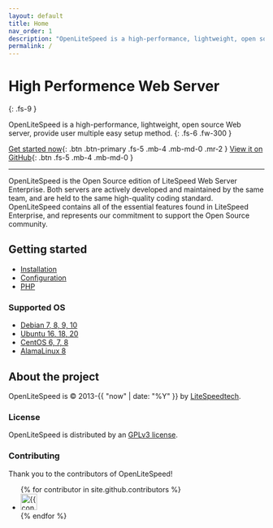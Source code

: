 ```yaml
---
layout: default
title: Home
nav_order: 1
description: "OpenLiteSpeed is a high-performance, lightweight, open source HTTP server."
permalink: /
---
```


# High Performence Web Server
{: .fs-9 }

OpenLiteSpeed is a high-performance, lightweight, open source Web server, provide user multiple easy setup method.
{: .fs-6 .fw-300 }

[Get started now](#getting-started){: .btn .btn-primary .fs-5 .mb-4 .mb-md-0 .mr-2 } [View it on GitHub](https://github.com/litespeedtech/openlitespeed){: .btn .fs-5 .mb-4 .mb-md-0 }

---

OpenLiteSpeed is the Open Source edition of LiteSpeed Web Server Enterprise. Both servers are actively developed and maintained by the same team, and are held to the same high-quality coding standard. OpenLiteSpeed contains all of the essential features found in LiteSpeed Enterprise, and represents our commitment to support the Open Source community.

## Getting started

- [Installation](/docs/installation)
- [Configuration](/docs/configuration)
- [PHP](/docs/php)

### Supported OS 

- [Debian 7, 8, 9, 10](https://www.debian.org/distrib/)
- [Ubuntu 16, 18, 20](https://www.ubuntu.com/download)
- [CentOS 6, 7, 8](https://www.centos.org/download/)
- [AlamaLinux 8](https://mirrors.almalinux.org/isos.html)



## About the project

OpenLiteSpeed is &copy; 2013-{{ "now" | date: "%Y" }} by [LiteSpeedtech](https://www.litespeedtech.com/).

### License

OpenLiteSpeed is distributed by an [GPLv3 license](https://www.litespeedtech.com/open-source/openlitespeed).

### Contributing
Thank you to the contributors of OpenLiteSpeed!

<ul class="list-style-none">
{% for contributor in site.github.contributors %}
  <li class="d-inline-block mr-1">
     <a href="{{ contributor.html_url }}"><img src="{{ contributor.avatar_url }}" width="32" height="32" alt="{{ contributor.login }}"/></a>
  </li>
{% endfor %}
</ul>


